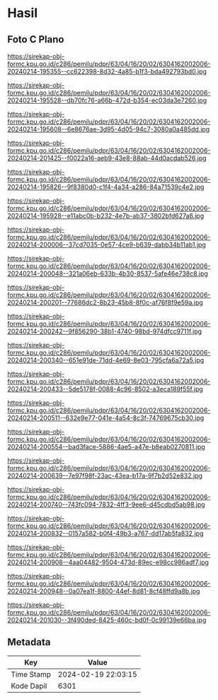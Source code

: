 # Hasil

## Foto C Plano

https://sirekap-obj-formc.kpu.go.id/c286/pemilu/pdpr/63/04/16/20/02/6304162002006-20240214-195355--cc622398-8d32-4a85-b1f3-bda492793bd0.jpg

https://sirekap-obj-formc.kpu.go.id/c286/pemilu/pdpr/63/04/16/20/02/6304162002006-20240214-195528--db70fc76-a66b-472d-b354-ec03da3e7260.jpg

https://sirekap-obj-formc.kpu.go.id/c286/pemilu/pdpr/63/04/16/20/02/6304162002006-20240214-195608--6e8676ae-3d95-4d05-94c7-3080a0a485dd.jpg

https://sirekap-obj-formc.kpu.go.id/c286/pemilu/pdpr/63/04/16/20/02/6304162002006-20240214-201425--f0022a16-aeb9-43e8-88ab-44d0acdab526.jpg

https://sirekap-obj-formc.kpu.go.id/c286/pemilu/pdpr/63/04/16/20/02/6304162002006-20240214-195826--9f8380d0-c1f4-4a34-a286-84a71539c4e2.jpg

https://sirekap-obj-formc.kpu.go.id/c286/pemilu/pdpr/63/04/16/20/02/6304162002006-20240214-195928--e11abc0b-b232-4e7b-ab37-3802bfd627a6.jpg

https://sirekap-obj-formc.kpu.go.id/c286/pemilu/pdpr/63/04/16/20/02/6304162002006-20240214-200006--37cd7035-0e57-4ce9-b639-dabb34b11ab1.jpg

https://sirekap-obj-formc.kpu.go.id/c286/pemilu/pdpr/63/04/16/20/02/6304162002006-20240214-200048--321a06eb-633b-4b30-8537-5afe46e738c8.jpg

https://sirekap-obj-formc.kpu.go.id/c286/pemilu/pdpr/63/04/16/20/02/6304162002006-20240214-200201--77686dc2-8b23-45b8-8f0c-af76f8f9e59a.jpg

https://sirekap-obj-formc.kpu.go.id/c286/pemilu/pdpr/63/04/16/20/02/6304162002006-20240214-200242--9f856290-38b1-4740-98bd-974dfcc9711f.jpg

https://sirekap-obj-formc.kpu.go.id/c286/pemilu/pdpr/63/04/16/20/02/6304162002006-20240214-200340--651e91de-71dd-4e69-8e03-795cfa6a72a5.jpg

https://sirekap-obj-formc.kpu.go.id/c286/pemilu/pdpr/63/04/16/20/02/6304162002006-20240214-200433--5de5178f-0088-4c96-8502-a3eca189f55f.jpg

https://sirekap-obj-formc.kpu.go.id/c286/pemilu/pdpr/63/04/16/20/02/6304162002006-20240214-200511--632e9e77-041e-4a54-8c3f-74769675cb30.jpg

https://sirekap-obj-formc.kpu.go.id/c286/pemilu/pdpr/63/04/16/20/02/6304162002006-20240214-200554--bad3face-5886-4ae5-a47e-b8eab0270811.jpg

https://sirekap-obj-formc.kpu.go.id/c286/pemilu/pdpr/63/04/16/20/02/6304162002006-20240214-200639--7e97f98f-23ac-43ea-b17a-9f7b2d52e832.jpg

https://sirekap-obj-formc.kpu.go.id/c286/pemilu/pdpr/63/04/16/20/02/6304162002006-20240214-200740--743fc094-7832-4ff3-9ee6-d45cdbd5ab98.jpg

https://sirekap-obj-formc.kpu.go.id/c286/pemilu/pdpr/63/04/16/20/02/6304162002006-20240214-200832--0157a582-b0f4-49b3-a767-dd17ab5fa832.jpg

https://sirekap-obj-formc.kpu.go.id/c286/pemilu/pdpr/63/04/16/20/02/6304162002006-20240214-200908--4aa04482-9504-473d-89ec-e98cc986adf7.jpg

https://sirekap-obj-formc.kpu.go.id/c286/pemilu/pdpr/63/04/16/20/02/6304162002006-20240214-200948--0a07ea1f-8800-44ef-8d81-8cf48ffd9a8b.jpg

https://sirekap-obj-formc.kpu.go.id/c286/pemilu/pdpr/63/04/16/20/02/6304162002006-20240214-201030--3f490ded-8425-460c-bd0f-0c99139e66ba.jpg


## Metadata

| Key        | Value               |
| ---------- | ------------------- |
| Time Stamp | 2024-02-19 22:03:15 |
| Kode Dapil | 6301                |



